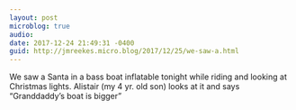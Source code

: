 ```yaml
---
layout: post
microblog: true
audio: 
date: 2017-12-24 21:49:31 -0400
guid: http://jmreekes.micro.blog/2017/12/25/we-saw-a.html
---
```

We saw a Santa in a bass boat inflatable tonight while riding and looking at Christmas lights. Alistair (my 4 yr. old son) looks at it and says “Granddaddy’s boat is bigger”
